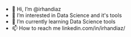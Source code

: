 - 👋 Hi, I’m @irhandiaz
- 👀 I’m interested in Data Science and it's tools
- 🌱 I’m currently learning Data Science tools 
- 📫 How to reach me linkedin.com/in/irhandiaz/

<!---
irhandiaz/irhandiaz is a ✨ special ✨ repository because its `README.md` (this file) appears on your GitHub profile.
You can click the Preview link to take a look at your changes.
--->
